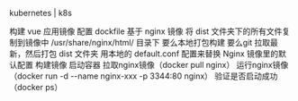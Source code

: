 kubernetes | k8s

构建 vue 应用镜像
    配置 dockfile
        基于 nginx 镜像
        将 dist 文件夹下的所有文件复制到镜像中 /usr/share/nginx/html/ 目录下
            要么本地打包构建
            要么git 拉取最新，然后打包 dist 文件夹
        用本地的 default.conf 配置来替换 Nginx 镜像里的默认配置
    构建镜像
    启动容器
        拉取nginx镜像（docker pull nginx）
        运行nginx镜像（docker run -d --name nginx-xxx -p 3344:80 nginx）
        验证是否启动成功（docker ps）
        


